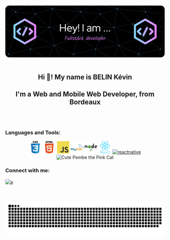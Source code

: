 
![Cover](https://github.com/sorrento974/sorrento974/blob/main/img/github-header-image.png)</br></br>
<head> <link rel="preconnect" href="https://fonts.googleapis.com">
<link rel="preconnect" href="https://fonts.gstatic.com" crossorigin>
<link href="https://fonts.googleapis.com/css2?family=Great+Vibes&family=Nunito+Sans:ital,opsz,wght@0,6..12,200..1000;1,6..12,200..1000&family=Sevillana&display=swap" rel="stylesheet">
</head>
<!--
**sorrento974/sorrento974** is a ✨ _special_ ✨ repository because its `README.md` (this file) appears on your GitHub profile.

- 🔭 I’m currently working on Project 3 in Wild Code School

- 🌱 I’m currently learning Javascript POO

<!--- 👯 I’m looking to collaborate on [a](a)

- 🤝 I’m looking for help with [a](a)

- 👨‍💻 All of my projects are available at [a](a)

- 📝 I regularly write articles on [a](a)

- 💬 Ask me about **a**

- 📫 How to reach me **a**

- 📄 Know about my experiences [a](a)

- ⚡ Fun fact **a**-->

<h2 align="center" style="font-family: "Sevillana", cursive;"">Hi 👋! My name is BELIN Kévin</h2> 
<h2 align="center" style="font-family: "Sevillana", cursive;">I'm a Web and Mobile Web Developer, from Bordeaux</h2></br></br>


###
<h3 align="left">Languages and Tools:</h3>
<p align="center"> 
<a href="https://www.w3schools.com/css/" target="_blank" rel="noreferrer"><img src="https://raw.githubusercontent.com/devicons/devicon/master/icons/css3/css3-original-wordmark.svg" alt="css3" width="40" height="40"/></a> 
<a href="https://www.w3.org/html/" target="_blank" rel="noreferrer"><img src="https://raw.githubusercontent.com/devicons/devicon/master/icons/html5/html5-original-wordmark.svg" alt="html5" width="40" height="40"/></a> 
<a href="https://developer.mozilla.org/en-US/docs/Web/JavaScript" target="_blank" rel="noreferrer"><img src="https://raw.githubusercontent.com/devicons/devicon/master/icons/javascript/javascript-original.svg" alt="javascript" width="40" height="40"/></a> 
<a href="https://www.mysql.com/" target="_blank" rel="noreferrer"><img src="https://raw.githubusercontent.com/devicons/devicon/master/icons/mysql/mysql-original-wordmark.svg" alt="mysql" width="40" height="40"/></a> 
<a href="https://nodejs.org" target="_blank" rel="noreferrer"><img src="https://raw.githubusercontent.com/devicons/devicon/master/icons/nodejs/nodejs-original-wordmark.svg" alt="nodejs" width="40" height="40"/></a> 
<a href="https://reactjs.org/" target="_blank" rel="noreferrer"><img src="https://raw.githubusercontent.com/devicons/devicon/master/icons/react/react-original-wordmark.svg" alt="react" width="40" height="40"/></a> 
<a href="https://reactnative.dev/" target="_blank" rel="noreferrer"><img src="https://reactnative.dev/img/header_logo.svg" alt="reactnative" width="40" height="40"/></a>
 <img src="https://media.giphy.com/media/nFLW7PNGgN3lI68rdv/giphy.gif" width="240" height="240" alt="Cute Pembe the Pink Cat" /></p>

###

<!--<div align="center">
  <img src="https://img.shields.io/static/v1?message=Youtube&logo=youtube&label=&color=FF0000&logoColor=white&labelColor=&style=for-the-badge" height="35" alt="youtube logo"  />
  <img src="https://img.shields.io/static/v1?message=Instagram&logo=instagram&label=&color=E4405F&logoColor=white&labelColor=&style=for-the-badge" height="35" alt="instagram logo"  />
  <img src="https://img.shields.io/static/v1?message=Twitch&logo=twitch&label=&color=9146FF&logoColor=white&labelColor=&style=for-the-badge" height="35" alt="twitch logo"  />
  <img src="https://img.shields.io/static/v1?message=Discord&logo=discord&label=&color=7289DA&logoColor=white&labelColor=&style=for-the-badge" height="35" alt="discord logo"  />
  <img src="https://img.shields.io/static/v1?message=Gmail&logo=gmail&label=&color=D14836&logoColor=white&labelColor=&style=for-the-badge" height="35" alt="gmail logo"  />
  <img src="https://img.shields.io/static/v1?message=LinkedIn&logo=linkedin&label=&color=0077B5&logoColor=white&labelColor=&style=for-the-badge" height="35" alt="linkedin logo"  />
</div>-->

###
<h3 align="left">Connect with me:</h3>
<p align="left">
<a href="https://www.linkedin.com/in/kevin-belin-47787919a" target="blank"><img align="center" src="https://raw.githubusercontent.com/rahuldkjain/github-profile-readme-generator/master/src/images/icons/Social/linked-in-alt.svg" alt="a" height="30" width="40" /></a></p>
<br clear="both">


###
![snake gif](https://github.com/sorrento974/sorrento974/blob/output/github-contribution-grid-snake-dark.svg)
